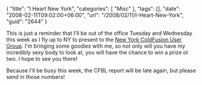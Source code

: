 {
	"title": "I Heart New York",
	"categories": [
		"Misc"
	],
	"tags": [],
	"date": "2008-02-11T09:02:00+06:00",
	"url": "/2008/02/11/I-Heart-New-York",
	"guid": "2644"
}

This is just a reminder that I'll be out of the office Tuesday and Wednesday this week as I fly up to NY to present to the <a href="http://www.nycfug.com/">New York ColdFusion User Group</a>. I'm bringing some goodies with me, so not only will you have my incredibly sexy body to look at, you will have the chance to win a prize or two. I hope to see you there!

Because I'll be busy this week, the CFBL report will be late again, but please send in those numbers!